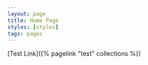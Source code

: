 ```yaml
---
layout: page
title: Home Page
styles: [styles]
tags: pages
---
```


[Test Link]({% pagelink "test" collections %})
